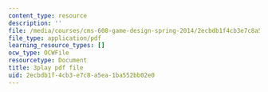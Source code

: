 ```yaml
---
content_type: resource
description: ''
file: /media/courses/cms-608-game-design-spring-2014/2ecbdb1f4cb3e7c8a5ea1ba552bb02e0_1506651.pdf
file_type: application/pdf
learning_resource_types: []
ocw_type: OCWFile
resourcetype: Document
title: 3play pdf file
uid: 2ecbdb1f-4cb3-e7c8-a5ea-1ba552bb02e0
---
```

